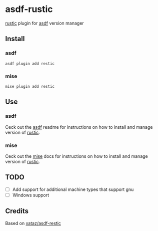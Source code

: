 # asdf-rustic

[rustic](https://rustic.cli.rs/) plugin for [asdf](https://github.com/asdf-vm/asdf) version manager

## Install

### asdf

```shell
asdf plugin add restic
```

### mise

```shell
mise plugin add restic
```

## Use

### asdf

Ceck out the [asdf](https://github.com/asdf-vm/asdf) readme for instructions on how to install and manage version of [rustic](https://rustic.cli.rs/).

### mise

Ceck out the [mise](https://mise.jdx.dev/plugins.html) docs for instructions on how to install and manage version of [rustic](https://rustic.cli.rs/).

## TODO

- [ ] Add support for additional machine types that support gnu
- [ ] Windows support

## Credits

Based on [xataz/asdf-restic](https://github.com/xataz/asdf-restic)
